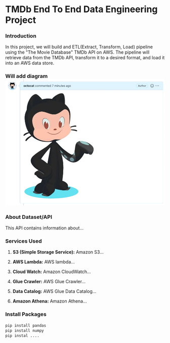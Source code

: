 # TMDb End To End Data Engineering Project

### Introduction

In this project, we will build and ETL(Extract, Transform, Load) pipeline using the "The Movie Database" TMDb API on AWS. The pipeline will retrieve data from the TMDb API, transform it to a desired format, and load it into an AWS data store. 

### Will add diagram ![example of image](https://github.com/rcnnarvaez/tmdb-end-to-end-data-engineering-project/blob/main/image-rendered.webp)

### About Dataset/API
This API contains information about...

### Services Used
1. **S3 (Simple Storage Service):** Amazon S3...
   
2. **AWS Lambda:** AWS lambda...

3. **Cloud Watch:** Amazon CloudWatch...

4. **Glue Crawler:** AWS Glue Crawler...

5. **Data Catalog:** AWS Glue Data Catalog...

6. **Amazon Athena:** Amazon Athena...

### Install Packages
```
pip install pandas
pip install numpy
pip instal ....
```
